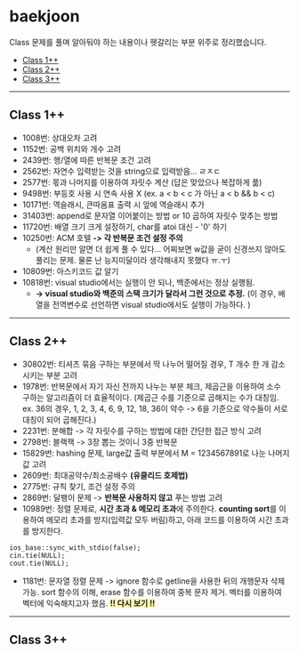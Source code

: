 # baekjoon
Class 문제를 풀며 알아둬야 하는 내용이나 헷갈리는 부분 위주로 정리했습니다. 
- [Class 1++](#class-1)
- [Class 2++](#class-2)
- [Class 3++](#class-3)

---

## Class 1++
- 1008번: 상대오차 고려
- 1152번: 공백 위치와 개수 고려
- 2439번: 행/열에 따른 반복문 조건 고려
- 2562번: 자연수 입력받는 것을 string으로 입력받음... ㄹㅈㄷ
- 2577번: 몫과 나머지를 이용하여 자릿수 계산 (답은 맞았으나 복잡하게 풂)
- 9498번: 부등호 사용 시 연속 사용 X (ex. a < b < c 가 아닌 a < b && b < c)
- 10171번: 역슬래시, 큰따옴표 출력 시 앞에 역슬래시 추가
- 31403번: append로 문자열 이어붙이는 방법 or 10 곱하여 자릿수 맞추는 방법
- 11720번: 배열 크기 크게 설정하기, char를 atoi 대신 - '0' 하기
- 10250번: ACM 호텔 **-> 각 반복문 조건 설정 주의**
    - (계산 원리만 알면 더 쉽게 풀 수 있다... 어찌보면 w값을 굳이 신경쓰지 않아도 풀리는 문제. 물론 난 능지미달이라 생각해내지 못했다 ㅠ.ㅜ)
- 10809번: 아스키코드 값 알기
- 10818번: visual studio에서는 실행이 안 되나, 백준에서는 정상 실행됨. 
    - **-> visual studio와 백준의 스택 크기가 달라서 그런 것으로 추정.** (이 경우, 배열을 전역변수로 선언하면 visual studio에서도 실행이 가능하다. )

---

## Class 2++
- 30802번: 티셔츠 묶음 구하는 부분에서 딱 나누어 떨어질 경우, T 개수 한 개 감소시키는 부분 고려
- 1978번: 반복문에서 자기 자신 전까지 나누는 부분 체크, 제곱근을 이용하여 소수 구하는 알고리즘이 더 효율적이다. (제곱근 수를 기준으로 곱해지는 수가 대칭임. ex. 36의 경우, 1, 2, 3, 4, 6, 9, 12, 18, 36이 약수 -> 6을 기준으로 약수들이 서로 대칭이 되어 곱해진다.)
- 2231번: 분해합 -> 각 자릿수를 구하는 방법에 대한 간단한 접근 방식 고려
- 2798번: 블랙잭 -> 3장 뽑는 것이니 3중 반복문
- 15829번: hashing 문제, large값 출력 부분에서 M = 1234567891로 나눈 나머지 값 고려
- 2609번: 최대공약수/최소공배수 **(유클리드 호제법)**
- 2775번: 규칙 찾기, 조건 설정 주의
- 2869번: 달팽이 문제 -> **반복문 사용하지 않고** 푸는 방법 고려
- 10989번: 정렬 문제로, **시간 초과 & 메모리 초과**에 주의한다. **counting sort**를 이용하여 메모리 초과를 방지(입력값 모두 버림)하고, 아래 코드를 이용하여 시간 초과를 방지한다.
```
ios_base::sync_with_stdio(false);
cin.tie(NULL);
cout.tie(NULL);
```
- 1181번: 문자열 정렬 문제 -> ignore 함수로 getline을 사용한 뒤의 개행문자 삭제 가능. sort 함수의 이해, erase 함수를 이용하여 중복 문자 제거. 벡터를 이용하여 벡터에 익숙해지고자 했음. <span style="background-color:#fff5b1">**!! 다시 보기 !!**</span>
---

## Class 3++